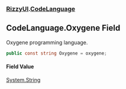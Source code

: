 ### [RizzyUI](RizzyUI 'RizzyUI').[CodeLanguage](RizzyUI.CodeLanguage 'RizzyUI.CodeLanguage')

## CodeLanguage.Oxygene Field

Oxygene programming language.

```csharp
public const string Oxygene = oxygene;
```

#### Field Value
[System.String](https://docs.microsoft.com/en-us/dotnet/api/System.String 'System.String')
